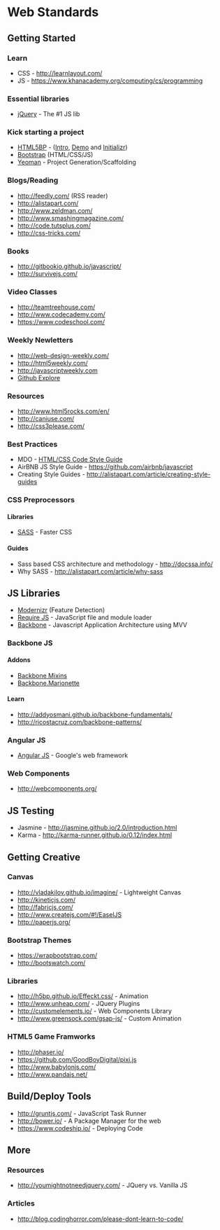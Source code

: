 # Web Standards

## Getting Started

### Learn
* CSS - http://learnlayout.com/
* JS - https://www.khanacademy.org/computing/cs/programming

### Essential libraries
* [jQuery](http://learn.jquery.com/about-jquery/how-jquery-works/) - The #1 JS lib

### Kick starting  a project
* [HTML5BP](http://html5boilerplate.com/) - ([Intro](https://www.youtube.com/watch?v=WkLO-q2wC80), [Demo](https://www.youtube.com/watch?v=qyM37XKkmKQ) and [Initializr](http://www.initializr.com/))
* [Bootstrap](http://getbootstrap.com/2.3.2/getting-started.html)   (HTML/CSS/JS)
* [Yeoman](http://yeoman.io/) - Project Generation/Scaffolding

### Blogs/Reading
* http://feedly.com/ (RSS reader)
* http://alistapart.com/
* http://www.zeldman.com/
* http://www.smashingmagazine.com/
* http://code.tutsplus.com/
* http://css-tricks.com/

### Books
* http://gitbookio.github.io/javascript/
* http://survivejs.com/

### Video Classes
* http://teamtreehouse.com/
* http://www.codecademy.com/
* https://www.codeschool.com/

### Weekly Newletters
* http://web-design-weekly.com/
* http://html5weekly.com/
* http://javascriptweekly.com
* [Github Explore](https://github.com/explore/subscribe)

### Resources
* http://www.html5rocks.com/en/
* http://caniuse.com/
* http://css3please.com/

### Best Practices
* MDO - [HTML/CSS Code Style Guide](http://mdo.github.io/code-guide/)
* AirBNB JS Style Guide - https://github.com/airbnb/javascript
* Creating Style Guides - http://alistapart.com/article/creating-style-guides

### CSS Preprocessors

#### Libraries
* [SASS](http://sass-lang.com) - Faster CSS

#### Guides
* Sass based CSS architecture and methodology - http://docssa.info/
* Why SASS - http://alistapart.com/article/why-sass

## JS Libraries
* [Modernizr](http://modernizr.com/) (Feature Detection)
* [Require JS](http://requirejs.org/) - JavaScript file and module loader
* [Backbone](http://backbonejs.org) - Javascript Application Architecture using MVV

### Backbone JS

#### Addons
* [Backbone Mixins](http://ricostacruz.com/backbone-patterns/#mixins)
* [Backbone.Marionette](http://marionettejs.com/)

#### Learn
* http://addyosmani.github.io/backbone-fundamentals/
* http://ricostacruz.com/backbone-patterns/

### Angular JS
* [Angular JS](https://angularjs.org/) - Google's web framework

### Web Components
* http://webcomponents.org/

## JS Testing
* Jasmine - http://jasmine.github.io/2.0/introduction.html
* Karma - http://karma-runner.github.io/0.12/index.html

## Getting Creative

### Canvas
* http://vladakilov.github.io/imagine/ - Lightweight Canvas
* http://kineticjs.com/
* http://fabricjs.com/
* http://www.createjs.com/#!/EaselJS
* http://paperjs.org/

### Bootstrap Themes
* https://wrapbootstrap.com/
* http://bootswatch.com/

### Libraries
* http://h5bp.github.io/Effeckt.css/ - Animation
* http://www.unheap.com/ - JQuery Plugins
* http://customelements.io/ - Web Components Library
* http://www.greensock.com/gsap-js/ - Custom Animation

### HTML5 Game Framworks
* http://phaser.io/
* https://github.com/GoodBoyDigital/pixi.js
* http://www.babylonjs.com/
* http://www.pandajs.net/

## Build/Deploy Tools
* http://gruntjs.com/ - JavaScript Task Runner
* http://bower.io/ - A Package Manager for the web
* https://www.codeship.io/ - Deploying Code

## More

### Resources
* http://youmightnotneedjquery.com/ - JQuery vs. Vanilla JS

### Articles
* http://blog.codinghorror.com/please-dont-learn-to-code/



